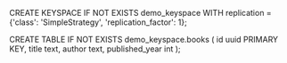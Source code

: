 CREATE KEYSPACE IF NOT EXISTS demo_keyspace
    WITH replication = {'class': 'SimpleStrategy', 'replication_factor': 1};

CREATE TABLE IF NOT EXISTS demo_keyspace.books (
                                                   id uuid PRIMARY KEY,
                                                   title text,
                                                   author text,
                                                   published_year int
);
